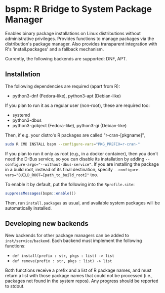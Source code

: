 # bspm: R Bridge to System Package Manager

Enables binary package installations on Linux distributions
without administrative privileges. Provides functions to manage packages
via the distribution's package manager. Also provides transparent
integration with R's 'install.packages' and a fallback mechanism.

Currently, the following backends are supported: DNF, APT.

## Installation

The following dependencies are required (apart from R):

- python3-dnf (Fedora-like), python3-apt (Debian-like)

If you plan to run it as a regular user (non-root), these are required too:

- systemd
- python3-dbus
- python3-gobject (Fedora-like), python3-gi (Debian-like)

Then, if e.g. your distro's R packages are called "r-cran-[pkgname]",

```bash
sudo R CMD INSTALL bspm --configure-vars="PKG_PREFIX=r-cran-"
```

If you plan to run it only as root (e.g., in a docker container), then you
don't need the D-Bus service, so you can disable its installation by adding
`--configure-args="--without-dbus-service"`. If you are installing the
package in a build root, instead of its final destination, specify
`--configure-vars="BUILD_ROOT=[path_to_build_root]"` too.

To enable it by default, put the following into the `Rprofile.site`:

```r
suppressMessages(bspm::enable())
```

Then, run `install.packages` as usual, and available system packages will be
automatically installed.

## Developing new backends

New backends for other package managers can be added to `inst/service/backend`.
Each backend must implement the following functions:

- `def install(prefix : str, pkgs : list) -> list`
- `def remove(prefix : str, pkgs : list) -> list`

Both functions receive a prefix and a list of R package names, and must return
a list with those package names that could not be processed (i.e., packages not
found in the system repos). Any progress should be reported to stdout.
